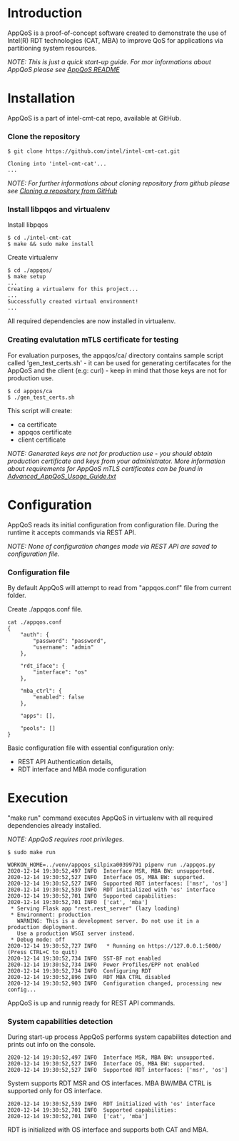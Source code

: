 # Introduction

AppQoS is a proof-of-concept software created to demonstrate the use of
Intel(R) RDT technologies (CAT, MBA) to improve QoS for applications
via partitioning system resources.

_NOTE: This is just a quick start-up guide. For mor informations about AppQoS please see [AppQoS README](https://raw.githubusercontent.com/intel/intel-cmt-cat/master/appqos/README)_

# Installation

AppQoS is a part of intel-cmt-cat repo, available at GitHub.

### Clone the repository

```
$ git clone https://github.com/intel/intel-cmt-cat.git

Cloning into 'intel-cmt-cat'...
...
```
_NOTE: For further informations about cloning repository from github please see [Cloning a repository from GitHub](https://docs.github.com/en/free-pro-team@latest/github/creating-cloning-and-archiving-repositories/cloning-a-repository)_

### Install libpqos and virtualenv

Install libpqos
```
$ cd ./intel-cmt-cat
$ make && sudo make install
```

Create virtualenv
```
$ cd ./appqos/
$ make setup
...
Creating a virtualenv for this project...
...
Successfully created virtual environment!
...
```
All required dependencies are now installed in virtualenv.


### Creating evalutation mTLS certificate for testing

For evaluation purposes, the appqos/ca/ directory contains sample script called 'gen_test_certs.sh' - it can be used for generating certifacates for the AppQoS and the client (e.g: curl) - keep in mind that those keys are not for production use.

```
$ cd appqos/ca
$ ./gen_test_certs.sh
```

This script will create:
- ca certificate
- appqos certificate
- client certificate

_NOTE: Generated keys are not for production use - you should obtain production certificate and keys from your administrator. More information about requirements for AppQoS mTLS certificates can be found in  [Advanced_AppQoS_Usage_Guide.txt](https://raw.githubusercontent.com/intel/intel-cmt-cat/master/appqos/doc/Advanced_AppQoS_Usage_Guide.txt)_

# Configuration

AppQoS reads its initial configuration from configuration file. During the runtime it accepts commands via REST API.

_NOTE: None of configuration changes made via REST API are saved to configuration file._

### Configuration file
By default AppQoS will attempt to read from "appqos.conf" file from current folder.

Create ./appqos.conf file.
```
cat ./appqos.conf
{
    "auth": {
        "password": "password",
        "username": "admin"
    },

    "rdt_iface": {
        "interface": "os"
    },

    "mba_ctrl": {
        "enabled": false
    },

    "apps": [],

    "pools": []
}
```
Basic configuration file with essential configuration only:
 - REST API Authentication details,
 - RDT interface and MBA mode configuration

# Execution

"make run" command executes AppQoS in virtualenv with all required dependencies already installed.

_NOTE: AppQoS requires root privileges._

```
$ sudo make run

WORKON_HOME=../venv/appqos_silpixa00399791 pipenv run ./appqos.py
2020-12-14 19:30:52,497 INFO  Interface MSR, MBA BW: unsupported.
2020-12-14 19:30:52,527 INFO  Interface OS, MBA BW: supported.
2020-12-14 19:30:52,527 INFO  Supported RDT interfaces: ['msr', 'os']
2020-12-14 19:30:52,539 INFO  RDT initialized with 'os' interface
2020-12-14 19:30:52,701 INFO  Supported capabilities:
2020-12-14 19:30:52,701 INFO  ['cat', 'mba']
 * Serving Flask app "rest.rest_server" (lazy loading)
 * Environment: production
   WARNING: This is a development server. Do not use it in a production deployment.
   Use a production WSGI server instead.
 * Debug mode: off
2020-12-14 19:30:52,727 INFO   * Running on https://127.0.0.1:5000/ (Press CTRL+C to quit)
2020-12-14 19:30:52,734 INFO  SST-BF not enabled
2020-12-14 19:30:52,734 INFO  Power Profiles/EPP not enabled
2020-12-14 19:30:52,734 INFO  Configuring RDT
2020-12-14 19:30:52,896 INFO  RDT MBA CTRL disabled
2020-12-14 19:30:52,903 INFO  Configuration changed, processing new config...
```

AppQoS is up and runnig ready for REST API commands.

### System capabilities detection
During start-up process AppQoS performs system capabilites detection and prints out info on the console.
```
2020-12-14 19:30:52,497 INFO  Interface MSR, MBA BW: unsupported.
2020-12-14 19:30:52,527 INFO  Interface OS, MBA BW: supported.
2020-12-14 19:30:52,527 INFO  Supported RDT interfaces: ['msr', 'os']
```
System supports RDT MSR and OS interfaces. MBA BW/MBA CTRL is supported only for OS interface.
```
2020-12-14 19:30:52,539 INFO  RDT initialized with 'os' interface
2020-12-14 19:30:52,701 INFO  Supported capabilities:
2020-12-14 19:30:52,701 INFO  ['cat', 'mba']
```
RDT is initialized with OS interface and supports both CAT and MBA.

